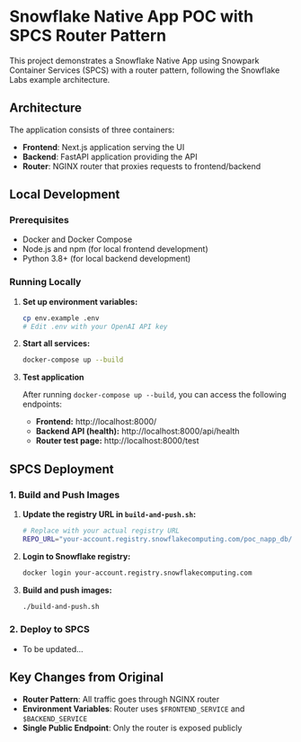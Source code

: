 # Snowflake Native App POC with SPCS Router Pattern

This project demonstrates a Snowflake Native App using Snowpark Container Services (SPCS) with a router pattern, following the Snowflake Labs example architecture.

## Architecture

The application consists of three containers:

- **Frontend**: Next.js application serving the UI
- **Backend**: FastAPI application providing the API
- **Router**: NGINX router that proxies requests to frontend/backend

## Local Development

### Prerequisites

- Docker and Docker Compose
- Node.js and npm (for local frontend development)
- Python 3.8+ (for local backend development)

### Running Locally

1. **Set up environment variables:**

   ```bash
   cp env.example .env
   # Edit .env with your OpenAI API key
   ```

2. **Start all services:**

   ```bash
   docker-compose up --build
   ```

3. **Test application**

   After running `docker-compose up --build`, you can access the following endpoints:

   - **Frontend:** http://localhost:8000/
   - **Backend API (health):** http://localhost:8000/api/health
   - **Router test page:** http://localhost:8000/test

## SPCS Deployment

### 1. Build and Push Images

1. **Update the registry URL in `build-and-push.sh`:**

   ```bash
   # Replace with your actual registry URL
   REPO_URL="your-account.registry.snowflakecomputing.com/poc_napp_db/schema/image_repo"
   ```

2. **Login to Snowflake registry:**

   ```bash
   docker login your-account.registry.snowflakecomputing.com
   ```

3. **Build and push images:**
   ```bash
   ./build-and-push.sh
   ```

### 2. Deploy to SPCS

- To be updated...

## Key Changes from Original

- **Router Pattern**: All traffic goes through NGINX router
- **Environment Variables**: Router uses `$FRONTEND_SERVICE` and `$BACKEND_SERVICE`
- **Single Public Endpoint**: Only the router is exposed publicly

